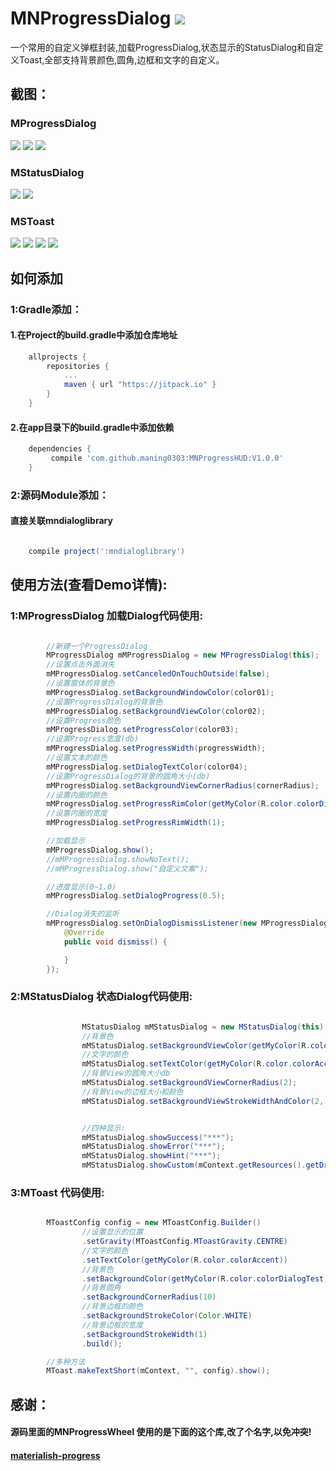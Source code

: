 # MNProgressDialog [![](https://jitpack.io/v/maning0303/MNProgressHUD.svg)](https://jitpack.io/#maning0303/MNProgressHUD)
一个常用的自定义弹框封装,加载ProgressDialog,状态显示的StatusDialog和自定义Toast,全部支持背景颜色,圆角,边框和文字的自定义。


## 截图：
### MProgressDialog
![](https://github.com/maning0303/MNProgressHUD/raw/master/screenshots/mn_dialog_001.png)
![](https://github.com/maning0303/MNProgressHUD/raw/master/screenshots/mn_dialog_002.png)
![](https://github.com/maning0303/MNProgressHUD/raw/master/screenshots/mn_dialog_003.png)

### MStatusDialog
![](https://github.com/maning0303/MNProgressHUD/raw/master/screenshots/mn_dialog_004.png)
![](https://github.com/maning0303/MNProgressHUD/raw/master/screenshots/mn_dialog_005.png)

### MSToast
![](https://github.com/maning0303/MNProgressHUD/raw/master/screenshots/mn_toast_001.png)
![](https://github.com/maning0303/MNProgressHUD/raw/master/screenshots/mn_toast_002.png)
![](https://github.com/maning0303/MNProgressHUD/raw/master/screenshots/mn_toast_003.png)
![](https://github.com/maning0303/MNProgressHUD/raw/master/screenshots/mn_toast_004.png)


## 如何添加
### 1:Gradle添加：
#### 1.在Project的build.gradle中添加仓库地址

``` gradle
	allprojects {
		repositories {
			...
			maven { url "https://jitpack.io" }
		}
	}
```

#### 2.在app目录下的build.gradle中添加依赖
``` gradle
	dependencies {
	     compile 'com.github.maning0303:MNProgressHUD:V1.0.0'
	}
```

### 2:源码Module添加：
#### 直接关联mndialoglibrary

``` gradle

	compile project(':mndialoglibrary')

```


## 使用方法(查看Demo详情):

### 1:MProgressDialog 加载Dialog代码使用:
``` java

        //新建一个ProgressDialog
        MProgressDialog mMProgressDialog = new MProgressDialog(this);
        //设置点击外面消失
        mMProgressDialog.setCanceledOnTouchOutside(false);
        //设置窗体的背景色
        mMProgressDialog.setBackgroundWindowColor(color01);
        //设置ProgressDialog的背景色
        mMProgressDialog.setBackgroundViewColor(color02);
        //设置Progress颜色
        mMProgressDialog.setProgressColor(color03);
        //设置Progress宽度(db)
        mMProgressDialog.setProgressWidth(progressWidth);
        //设置文本的颜色
        mMProgressDialog.setDialogTextColor(color04);
        //设置ProgressDialog的背景的圆角大小(db)
        mMProgressDialog.setBackgroundViewCornerRadius(cornerRadius);
        //设置内圈的颜色
        mMProgressDialog.setProgressRimColor(getMyColor(R.color.colorDialogProgressRimColor));
        //设置内圈的宽度
        mMProgressDialog.setProgressRimWidth(1);

        //加载显示
        mMProgressDialog.show();
        //mMProgressDialog.showNoText();
        //mMProgressDialog.show("自定义文案");

        //进度显示(0~1.0)
        mMProgressDialog.setDialogProgress(0.5);

        //Dialog消失的监听
        mMProgressDialog.setOnDialogDismissListener(new MProgressDialog.OnDialogDismissListener() {
            @Override
            public void dismiss() {

            }
        });

```

### 2:MStatusDialog 状态Dialog代码使用:
``` java

                MStatusDialog mMStatusDialog = new MStatusDialog(this);
                //背景色
                mMStatusDialog.setBackgroundViewColor(getMyColor(R.color.colorDialogViewBg2));
                //文字的颜色
                mMStatusDialog.setTextColor(getMyColor(R.color.colorAccent));
                //背景View的圆角大小db
                mMStatusDialog.setBackgroundViewCornerRadius(2);
                //背景View的边框大小和颜色
                mMStatusDialog.setBackgroundViewStrokeWidthAndColor(2, getMyColor(R.color.white));


                //四种显示:
                mMStatusDialog.showSuccess("***");
                mMStatusDialog.showError("***");
                mMStatusDialog.showHint("***");
                mMStatusDialog.showCustom(mContext.getResources().getDrawable(R.mipmap.ic_launcher), "自定义图片和颜色");

```

### 3:MToast 代码使用:
``` java

        MToastConfig config = new MToastConfig.Builder()
                //设置显示的位置
                .setGravity(MToastConfig.MToastGravity.CENTRE)
                //文字的颜色
                .setTextColor(getMyColor(R.color.colorAccent))
                //背景色
                .setBackgroundColor(getMyColor(R.color.colorDialogTest))
                //背景圆角
                .setBackgroundCornerRadius(10)
                //背景边框的颜色
                .setBackgroundStrokeColor(Color.WHITE)
                //背景边框的宽度
                .setBackgroundStrokeWidth(1)
                .build();

        //多种方法
        MToast.makeTextShort(mContext, "", config).show();

```

## 感谢：
#### 源码里面的MNProgressWheel 使用的是下面的这个库,改了个名字,以免冲突!
#### [materialish-progress](https://github.com/pnikosis/materialish-progress)
